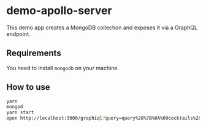# demo-apollo-server

This demo app creates a MongoDB collection and exposes it via a GraphQL endpoint.

## Requirements

You need to install `mongodb` on your machine.

## How to use

```bash
yarn
mongod
yarn start
open http://localhost:3000/graphiql?query=query%20%7B%0A%09cocktails%20%7B%0A%20%20%23%20cocktails(name%3A%20%22Gin%20Fizz%22)%20%7B%0A%20%20%23%20cocktails(ingredient%3A%20%22Vodka%22)%20%7B%0A%20%20%20%20name%0A%20%20%20%20imageURL%0A%20%20%20%20likes%0A%20%20%20%20glassType%0A%20%20%20%20instructions%0A%20%20%20%20ingredients%20%7B%0A%20%20%20%20%20%20name%0A%20%20%20%20%20%20quantity%0A%20%20%20%20%7D%0A%20%20%7D%0A%7D
```
